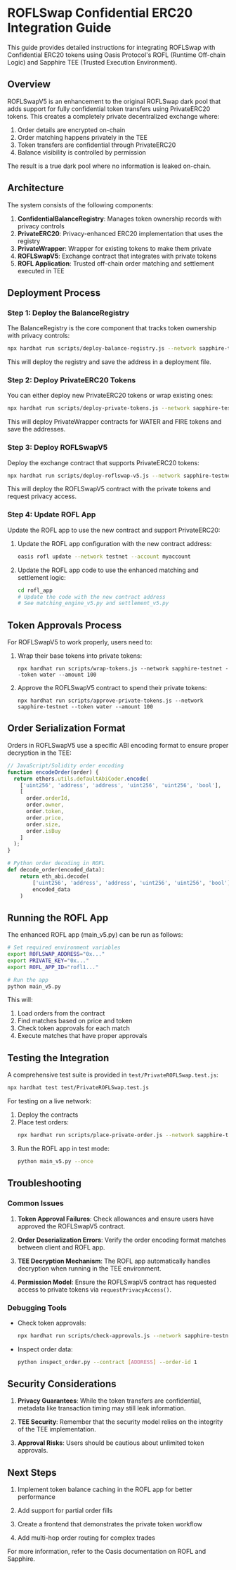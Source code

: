 # ROFLSwap Confidential ERC20 Integration Guide

This guide provides detailed instructions for integrating ROFLSwap with Confidential ERC20 tokens using Oasis Protocol's ROFL (Runtime Off-chain Logic) and Sapphire TEE (Trusted Execution Environment).

## Overview

ROFLSwapV5 is an enhancement to the original ROFLSwap dark pool that adds support for fully confidential token transfers using PrivateERC20 tokens. This creates a completely private decentralized exchange where:

1. Order details are encrypted on-chain
2. Order matching happens privately in the TEE
3. Token transfers are confidential through PrivateERC20
4. Balance visibility is controlled by permission

The result is a true dark pool where no information is leaked on-chain.

## Architecture

The system consists of the following components:

1. **ConfidentialBalanceRegistry**: Manages token ownership records with privacy controls
2. **PrivateERC20**: Privacy-enhanced ERC20 implementation that uses the registry
3. **PrivateWrapper**: Wrapper for existing tokens to make them private
4. **ROFLSwapV5**: Exchange contract that integrates with private tokens
5. **ROFL Application**: Trusted off-chain order matching and settlement executed in TEE

## Deployment Process

### Step 1: Deploy the BalanceRegistry

The BalanceRegistry is the core component that tracks token ownership with privacy controls:

```bash
npx hardhat run scripts/deploy-balance-registry.js --network sapphire-testnet
```

This will deploy the registry and save the address in a deployment file.

### Step 2: Deploy PrivateERC20 Tokens

You can either deploy new PrivateERC20 tokens or wrap existing ones:

```bash
npx hardhat run scripts/deploy-private-tokens.js --network sapphire-testnet
```

This will deploy PrivateWrapper contracts for WATER and FIRE tokens and save the addresses.

### Step 3: Deploy ROFLSwapV5

Deploy the exchange contract that supports PrivateERC20 tokens:

```bash
npx hardhat run scripts/deploy-roflswap-v5.js --network sapphire-testnet --rofl-app-id your_rofl_app_id
```

This will deploy the ROFLSwapV5 contract with the private tokens and request privacy access.

### Step 4: Update ROFL App

Update the ROFL app to use the new contract and support PrivateERC20:

1. Update the ROFL app configuration with the new contract address:
   ```bash
   oasis rofl update --network testnet --account myaccount
   ```

2. Update the ROFL app code to use the enhanced matching and settlement logic:
   ```bash
   cd rofl_app
   # Update the code with the new contract address
   # See matching_engine_v5.py and settlement_v5.py
   ```

## Token Approvals Process

For ROFLSwapV5 to work properly, users need to:

1. Wrap their base tokens into private tokens:
   ```
   npx hardhat run scripts/wrap-tokens.js --network sapphire-testnet --token water --amount 100
   ```

2. Approve the ROFLSwapV5 contract to spend their private tokens:
   ```
   npx hardhat run scripts/approve-private-tokens.js --network sapphire-testnet --token water --amount 100
   ```

## Order Serialization Format

Orders in ROFLSwapV5 use a specific ABI encoding format to ensure proper decryption in the TEE:

```javascript
// JavaScript/Solidity order encoding
function encodeOrder(order) {
  return ethers.utils.defaultAbiCoder.encode(
    ['uint256', 'address', 'address', 'uint256', 'uint256', 'bool'],
    [
      order.orderId,
      order.owner,
      order.token,
      order.price,
      order.size,
      order.isBuy
    ]
  );
}
```

```python
# Python order decoding in ROFL
def decode_order(encoded_data):
    return eth_abi.decode(
        ['uint256', 'address', 'address', 'uint256', 'uint256', 'bool'],
        encoded_data
    )
```

## Running the ROFL App

The enhanced ROFL app (main_v5.py) can be run as follows:

```bash
# Set required environment variables
export ROFLSWAP_ADDRESS="0x..."
export PRIVATE_KEY="0x..."
export ROFL_APP_ID="rofl1..."

# Run the app
python main_v5.py
```

This will:
1. Load orders from the contract
2. Find matches based on price and token
3. Check token approvals for each match
4. Execute matches that have proper approvals

## Testing the Integration

A comprehensive test suite is provided in `test/PrivateROFLSwap.test.js`:

```bash
npx hardhat test test/PrivateROFLSwap.test.js
```

For testing on a live network:

1. Deploy the contracts
2. Place test orders:
   ```bash
   npx hardhat run scripts/place-private-order.js --network sapphire-testnet --buy --token [TOKEN_ADDRESS] --price 1 --size 10
   ```
3. Run the ROFL app in test mode:
   ```bash
   python main_v5.py --once
   ```

## Troubleshooting

### Common Issues

1. **Token Approval Failures**: Check allowances and ensure users have approved the ROFLSwapV5 contract.

2. **Order Deserialization Errors**: Verify the order encoding format matches between client and ROFL app.

3. **TEE Decryption Mechanism**: The ROFL app automatically handles decryption when running in the TEE environment.

4. **Permission Model**: Ensure the ROFLSwapV5 contract has requested access to private tokens via `requestPrivacyAccess()`.

### Debugging Tools

- Check token approvals:
  ```bash
  npx hardhat run scripts/check-approvals.js --network sapphire-testnet
  ```

- Inspect order data:
  ```bash
  python inspect_order.py --contract [ADDRESS] --order-id 1
  ```

## Security Considerations

1. **Privacy Guarantees**: While the token transfers are confidential, metadata like transaction timing may still leak information.

2. **TEE Security**: Remember that the security model relies on the integrity of the TEE implementation.

3. **Approval Risks**: Users should be cautious about unlimited token approvals.

## Next Steps

1. Implement token balance caching in the ROFL app for better performance

2. Add support for partial order fills

3. Create a frontend that demonstrates the private token workflow

4. Add multi-hop order routing for complex trades

For more information, refer to the Oasis documentation on ROFL and Sapphire.
